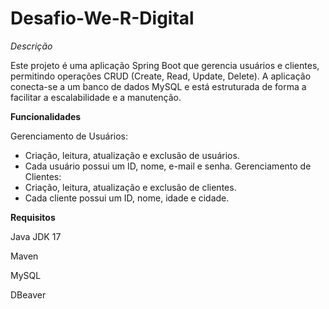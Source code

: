 # Desafio-We-R-Digital

*Descrição*

Este projeto é uma aplicação Spring Boot que gerencia usuários e clientes, permitindo operações CRUD (Create, Read, Update, Delete). A aplicação conecta-se a um banco de dados MySQL e está estruturada de forma a facilitar a escalabilidade e a manutenção.

**Funcionalidades**

Gerenciamento de Usuários:

- Criação, leitura, atualização e exclusão de usuários.
- Cada usuário possui um ID, nome, e-mail e senha.
Gerenciamento de Clientes:
- Criação, leitura, atualização e exclusão de clientes.
- Cada cliente possui um ID, nome, idade e cidade.

**Requisitos**

Java JDK 17

Maven

MySQL

DBeaver 

